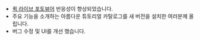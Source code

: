 - [퀵 라이브 포토뷰어](//vimeo.com/156837974) 반응성이 향상되었습니다.
- 주요 기능을 소개하는 아름다운 튜토리얼 카탈로그를 새 버전을 설치한 여러분께 올립니다.
- 버그 수정 및 UI를 개선 했습니다.